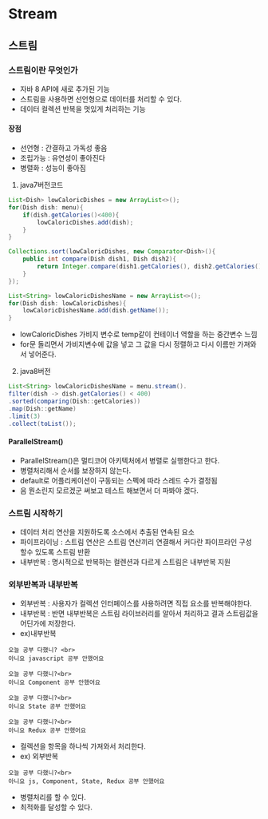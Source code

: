 # Stream
## 스트림
### 스트림이란 무엇인가
- 자바 8 API에 새로 추가된 기능
- 스트림을 사용하면 선언형으로 데이터를 처리할 수 있다.
- 데이터 컬렉션 반복을 멋있게 처리하는 기능

#### 장점
- 선언형 : 간결하고 가독성 좋음
- 조립가능 : 유연성이 좋아진다
- 병렬화 : 성능이 좋아짐

1. java7버전코드
```java
List<Dish> lowCaloricDishes = new ArrayList<>();
for(Dish dish: menu){
    if(dish.getCalories()<400){
        lowCaloricDishes.add(dish);
    }
}

Collections.sort(lowCaloricDishes, new Comparator<Dish>(){
    public int compare(Dish dish1, Dish dish2){
        return Integer.compare(dish1.getCalories(), dish2.getCalories());
    }
});

List<String> lowCaloricDishesName = new ArrayList<>();
for(Dish dish: lowCaloricDishes){
    lowCaloricDishesName.add(dish.getName());
}
```
- lowCaloricDishes 가비지 변수로 temp같이 컨테이너 역할을 하는 중간변수 느낌
- for문 돌리면서 가비지변수에 값을 넣고 그 값을 다시 정렬하고 다시 이름만 가져와서 넣어준다.

2. java8버전
```java
List<String> lowCaloricDishesName = menu.stream().
filter(dish -> dish.getCalories() < 400)
.sorted(comparing(Dish::getCalories))
.map(Dish::getName)
.limit(3)
.collect(toList());
```

#### ParallelStream()
- ParallelStream()은 멀티코어 아키텍처에서 병렬로 실행한다고 한다.
- 병렬처리해서 순서를 보장하지 않는다.
- default로 어플리케이션이 구동되는 스펙에 따라 스레드 수가 결정됨
- 음 뭔소린지 모르겠군 써보고 테스트 해보면서 더 파봐야 겠다.

### 스트림 시작하기
- 데이터 처리 연산을 지원하도록 소스에서 추출된 연속된 요소
- 파이프라이닝 : 스트림 연산은 스트림 연산끼리 연결해서 커다란 파이프라인 구성 할수 있도록 스트림 반환
- 내부반복 : 명시적으로 반복하는 컬렌션과 다르게 스트림은 내부반복 지원

### 외부반복과 내부반복
- 외부반복 : 사용자가 컬렉션 인터페이스를 사용하려면 직접 요소를 반복해야한다.
- 내부반복 : 반면 내부반복은 스트림 라이브러리를 알아서 처리하고 결과 스트림값을 어딘가에 저장한다.
- ex)내부반복
```
오늘 공부 다했니? <br>
아니요 javascript 공부 안했어요
```

```
오늘 공부 다했니?<br>
아니요 Component 공부 안했어요
```

```
오늘 공부 다했니?<br>
아니요 State 공부 안했어요
```

```
오늘 공부 다했니?<br>
아니요 Redux 공부 안했어요
```
  - 컬렉션을 항목을 하나씩 가져와서 처리한다.
- ex) 외부반복
```
오늘 공부 다했니?<br>
아니요 js, Component, State, Redux 공부 안했어요
```
- 병렬처리를 할 수 있다.
- 최적화를 달성할 수 있다.